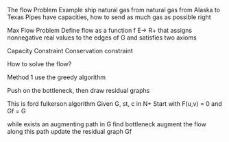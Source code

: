The flow Problem
Example ship natural gas from natural gas from Alaska to Texas
Pipes have capacities, how to send as much gas as possible right

Max Flow Problem
Define flow as a function f E-> R+ that assigns nonnegative real values to the edges of G and satisfies two axioms

Capacity Constraint
Conservation constraint

How to solve the flow?

Method 1 use the greedy algorithm

Push on the bottleneck, then draw residual graphs

This is ford fulkerson algorithm
Given G, st, c in N+
Start with F(u,v) = 0 and Gf = G

while exists an augmenting path in G
find bottleneck
augment the flow along this path
update the residual graph Gf
